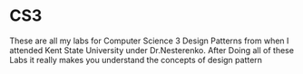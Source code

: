 # CS3
These are all my labs for Computer Science 3 Design Patterns from when I attended Kent State University under Dr.Nesterenko.
After Doing all of these Labs it really makes you understand the concepts of design pattern
